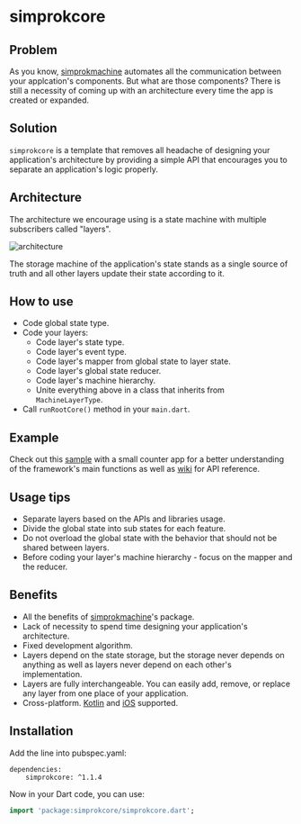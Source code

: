 # simprokcore


## Problem

As you know, [simprokmachine](https://github.com/simprok-dev/simprokmachine-flutter) automates all the communication between your applcation's components. But what are those components? There is still a necessity of coming up with an architecture every time the app is created or expanded.

## Solution

```simprokcore``` is a template that removes all headache of designing your application's architecture by providing a simple API that encourages you to separate an application's logic properly. 

## Architecture

The architecture we encourage using is a state machine with multiple subscribers called "layers". 

![architecture](https://github.com/simprok-dev/simprokcore-flutter/blob/main/images/architecture.drawio.png)

The storage machine of the application's state stands as a single source of truth and all other layers update their state according to it. 

## How to use

- Code global state type.
- Code your layers:
  - Code layer's state type.
  - Code layer's event type.
  - Code layer's mapper from global state to layer state.
  - Code layer's global state reducer.
  - Code layer's machine hierarchy.
  - Unite everything above in a class that inherits from ```MachineLayerType```.
- Call ```runRootCore()``` method in your ```main.dart```.
 

## Example 

Check out this [sample](https://github.com/simprok-dev/simprokcore-flutter/tree/main/sample) with a small counter app for a better understanding of the framework's main functions as well as [wiki](https://github.com/simprok-dev/simprokcore-flutter/wiki) for API reference. 

## Usage tips

- Separate layers based on the APIs and libraries usage. 
- Divide the global state into sub states for each feature. 
- Do not overload the global state with the behavior that should not be shared between layers.
- Before coding your layer's machine hierarchy - focus on the mapper and the reducer. 


## Benefits

- All the benefits of [simprokmachine](https://github.com/simprok-dev/simprokmachine-flutter#killer-features)'s package. 
- Lack of necessity to spend time designing your application's architecture.
- Fixed development algorithm.
- Layers depend on the state storage, but the storage never depends on anything as well as layers never depend on each other's implementation.
- Layers are fully interchangeable. You can easily add, remove, or replace any layer from one place of your application.   
- Cross-platform. [Kotlin](https://github.com/simprok-dev/simprokcore-kotlin) and [iOS](https://github.com/simprok-dev/simprokcore-ios) supported.

## Installation

Add the line into pubspec.yaml:

```
dependencies:
    simprokcore: ^1.1.4
```

Now in your Dart code, you can use:


```Dart
import 'package:simprokcore/simprokcore.dart';
```
